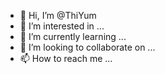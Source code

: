 - 👋 Hi, I’m @ThiYum
- 👀 I’m interested in ...
- 🌱 I’m currently learning ...
- 💞️ I’m looking to collaborate on ...
- 📫 How to reach me ...

<!---
ThiYum/ThiYum is a ✨ special ✨ repository because its `README.md` (this file) appears on your GitHub profile.
You can click the Preview link to take a look at your changes.
--->
